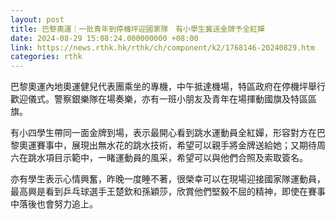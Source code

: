 ```yaml
---
layout: post
title: 巴黎奧運｜一批青年到停機坪迎國家隊　有小學生冀送金牌予全紅嬋
date: 2024-08-29 15:08:24.000000000 +08:00
link: https://news.rthk.hk/rthk/ch/component/k2/1768146-20240829.htm
categories: rthk
---
```


巴黎奧運內地奧運健兒代表團乘坐的專機，中午抵達機場，特區政府在停機坪舉行歡迎儀式。警察銀樂隊在場奏樂，亦有一班小朋友及青年在場揮動國旗及特區區旗。

有小四學生帶同一面金牌到場，表示最開心看到跳水運動員全紅嬋，形容對方在巴黎奧運賽事中，展現出無水花的跳水技術，希望可以親手將金牌送給她；又期待周六在跳水項目示範中，一睹運動員的風采，希望可以與他們合照及索取簽名。

亦有學生表示心情興奮，昨晚一度睡不著，很榮幸可以在現場迎接國家隊運動員，最高興是看到乒乓球選手王楚欽和孫穎莎，欣賞他們堅毅不屈的精神，即使在賽事中落後也會努力追上。
